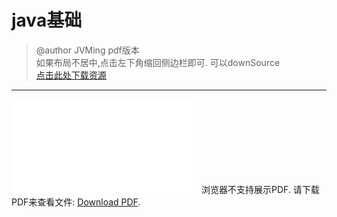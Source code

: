 # java基础
> @author JVMing
> pdf版本<br>
> 如果布局不居中,点击左下角缩回侧边栏即可.
> 可以downSource<br>
> [点击此处下载资源](https://github.com/zhangshun2/zhangshun2.github.io/tree/master/pdf/蒋文明笔记.pdf)

---

<object data="../../pdf/蒋文明笔记.pdf" type="application/pdf" width="1600px" height="1800px"> 
    <embed src="../../pdf/蒋文明笔记.pdf"> 
     浏览器不支持展示PDF. 请下载PDF来查看文件: <a href="https://github.com/zhangshun2/zhangshun2.github.io/tree/master/pdf/蒋文明笔记.pdf">Download PDF</a>.</p> 
    </embed> 
</object>

